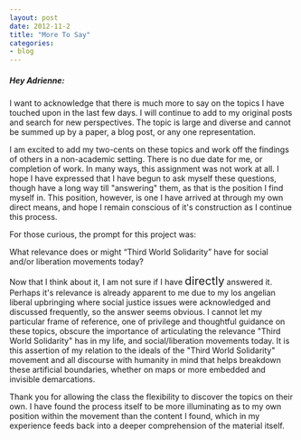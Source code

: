 ```yaml
---
layout: post
date: 2012-11-2 
title: "More To Say"
categories:
- blog
---
```

<h5>Hey Adrienne:</h5>
<p>I want to acknowledge that there is much more to say on the topics I have touched upon in the last few days. I will continue to add to my original posts and search for new perspectives. The topic is large and diverse and cannot be summed up by a paper, a blog post, or any one representation.</p><p>I am excited to add my two-cents on these topics and work off the findings of others in a non-academic setting. There is no due date for me, or completion of work. In many ways, this assignment was not work at all. I hope I have expressed that I have begun to ask myself these questions, though have a long way till "answering" them, as that is the position I find myself in. This position, however, is one I have arrived at through my own direct means, and hope I remain conscious of it's construction as I continue this process.</p><p>For those curious, the prompt for this project was:</p><p>What relevance does or might “Third World Solidarity” have for social and/or liberation movements today?</p><p>Now that I think about it, I am not sure if I have <font style='font-size:20px;'>directly</font> answered it. Perhaps it's relevance is already apparent to me due to my los angelian liberal upbringing where social justice issues were acknowledged and discussed frequently, so the answer seems obvious. I cannot let my particular frame of reference, one of privilege and thoughtful guidance on these topics, obscure the importance of articulating the relevance "Third World Solidarity" has in my life, and social/liberation movements today. It is this assertion of my relation to the ideals of the "Third World Solidarity" movement and all discourse with humanity in mind that helps breakdown these artificial boundaries, whether on maps or more embedded and invisible demarcations.</p><p>Thank you for allowing the class the flexibility to discover the topics on their own. I have found the process itself to be more illuminating as to my own position within the movement than the content I found, which in my experience feeds back into a deeper comprehension of the material itself.</p>